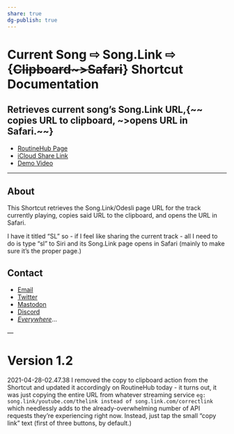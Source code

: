 ```yaml
---
share: true
dg-publish: true
---
```

# Current Song ⇨ Song.Link ⇨ {~~Clipboard~>Safari~~}  Shortcut Documentation
## Retrieves current song’s Song.Link URL,{~~ copies URL to clipboard, ~>opens URL in Safari.~~}

* [RoutineHub Page](https://routinehub.co/shortcut/8940/)
* [iCloud Share Link](https://www.icloud.com/shortcuts/257487bd3a7b49e1b7235421b0befdd9)
* [Demo Video](https://imgur.com/gallery/eblzlbD)
***
## About
This Shortcut retrieves the Song.Link/Odesli page URL for the track currently playing, copies said URL to the clipboard, and opens the URL in Safari. 

I have it titled “SL” so - if I feel like sharing the current track - all I need to do is type “sl” to Siri and its Song.Link page opens in Safari (mainly to make sure it’s the proper page.)

## Contact
* [Email](mailto:davidblue@extratone.com) 
* [Twitter](https://twitter.com/NeoYokel)
* [Mastodon](https://mastodon.social/@DavidBlue)
* [Discord](https://discord.gg/0b9KQUKP858b0iZF)
* [*Everywhere*](https://www.notion.so/rotund/9fdc8e9610b34b8f991ebc148b760055?v=c170b58650c04fbdb7adc551a73d16a7)...

—

# Version 1.2
2021-04-28-02.47.38
I removed the copy to clipboard action from the Shortcut and updated it accordingly on RoutineHub today - it turns out, it was just copying the entire URL from whatever streaming service `eg: song.link/youtube.com/thelink instead of song.link.com/correctlink` which needlessly adds to the already-overwhelming number of API requests they’re experiencing right now. Instead, just tap the small “copy link” text (first of three buttons, by default.) 